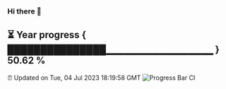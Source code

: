 ### Hi there 👋
⏳ Year progress { ███████████████▁▁▁▁▁▁▁▁▁▁▁▁▁▁▁ } 50.62 %
---
⏰ Updated on Tue, 04 Jul 2023 18:19:58 GMT
![Progress Bar CI](https://github.com/liununu/liununu/workflows/Progress%20Bar%20CI/badge.svg)
